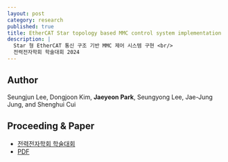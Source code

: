```yaml
---
layout: post
category: research
published: true
title: EtherCAT Star topology based MMC control system implementation
description: |
  Star 형 EtherCAT 통신 구조 기반 MMC 제어 시스템 구현 <br/>
  전력전자학회 학술대회 2024
---
```

## Author
Seungjun Lee, Dongjoon Kim, **Jaeyeon Park**, Seungyong Lee, Jae-Jung Jung, and Shenghui Cui

## Proceeding & Paper
- [전력전자학회 학술대회](http://conf2024s.kipe.or.kr/archives/)
- [PDF](http://conf2024s.kipe.or.kr/pdfs/output/OS10.5_%EC%9D%B4%EC%8A%B9%EC%A4%80.pdf)
